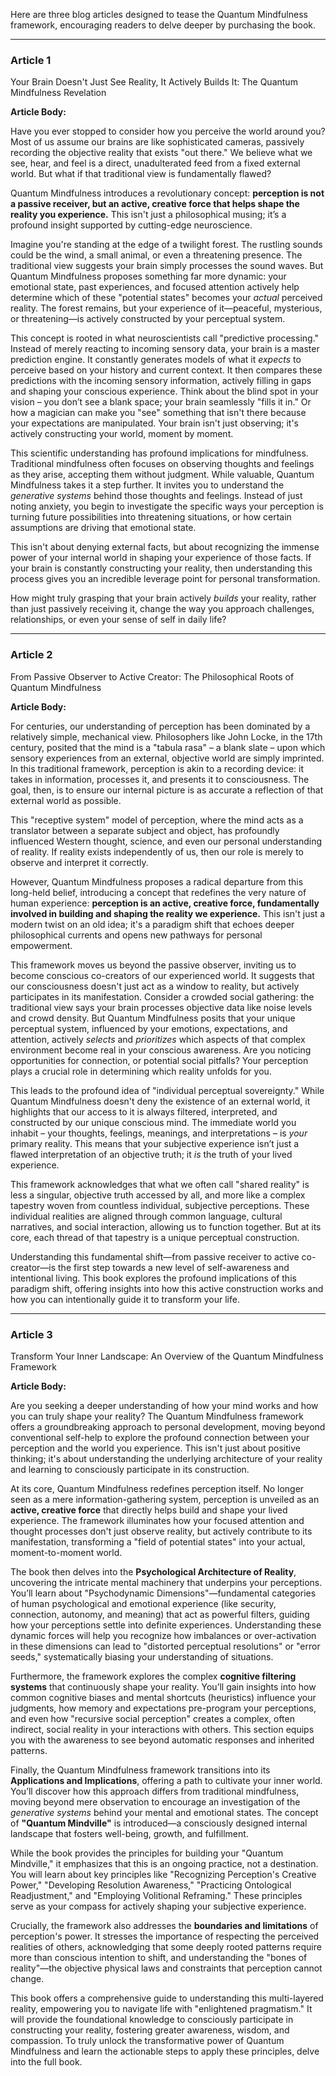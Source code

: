Here are three blog articles designed to tease the Quantum Mindfulness framework, encouraging readers to delve deeper by purchasing the book.

***

### Article 1

 Your Brain Doesn't Just See Reality, It Actively Builds It: The Quantum Mindfulness Revelation

**Article Body:**

Have you ever stopped to consider how you perceive the world around you? Most of us assume our brains are like sophisticated cameras, passively recording the objective reality that exists "out there." We believe what we see, hear, and feel is a direct, unadulterated feed from a fixed external world. But what if that traditional view is fundamentally flawed?

Quantum Mindfulness introduces a revolutionary concept: **perception is not a passive receiver, but an active, creative force that helps shape the reality you experience.** This isn't just a philosophical musing; it’s a profound insight supported by cutting-edge neuroscience.

Imagine you're standing at the edge of a twilight forest. The rustling sounds could be the wind, a small animal, or even a threatening presence. The traditional view suggests your brain simply processes the sound waves. But Quantum Mindfulness proposes something far more dynamic: your emotional state, past experiences, and focused attention actively help determine which of these "potential states" becomes your *actual* perceived reality. The forest remains, but your experience of it—peaceful, mysterious, or threatening—is actively constructed by your perceptual system.

This concept is rooted in what neuroscientists call "predictive processing." Instead of merely reacting to incoming sensory data, your brain is a master prediction engine. It constantly generates models of what it *expects* to perceive based on your history and current context. It then compares these predictions with the incoming sensory information, actively filling in gaps and shaping your conscious experience. Think about the blind spot in your vision – you don’t see a blank space; your brain seamlessly "fills it in." Or how a magician can make you "see" something that isn't there because your expectations are manipulated. Your brain isn't just observing; it's actively constructing your world, moment by moment.

This scientific understanding has profound implications for mindfulness. Traditional mindfulness often focuses on observing thoughts and feelings as they arise, accepting them without judgment. While valuable, Quantum Mindfulness takes it a step further. It invites you to understand the *generative systems* behind those thoughts and feelings. Instead of just noting anxiety, you begin to investigate the specific ways your perception is turning future possibilities into threatening situations, or how certain assumptions are driving that emotional state.

This isn't about denying external facts, but about recognizing the immense power of your internal world in shaping your experience of those facts. If your brain is constantly constructing your reality, then understanding this process gives you an incredible leverage point for personal transformation.

How might truly grasping that your brain actively *builds* your reality, rather than just passively receiving it, change the way you approach challenges, relationships, or even your sense of self in daily life?

***

### Article 2

 From Passive Observer to Active Creator: The Philosophical Roots of Quantum Mindfulness

**Article Body:**

For centuries, our understanding of perception has been dominated by a relatively simple, mechanical view. Philosophers like John Locke, in the 17th century, posited that the mind is a "tabula rasa" – a blank slate – upon which sensory experiences from an external, objective world are simply imprinted. In this traditional framework, perception is akin to a recording device: it takes in information, processes it, and presents it to consciousness. The goal, then, is to ensure our internal picture is as accurate a reflection of that external world as possible.

This "receptive system" model of perception, where the mind acts as a translator between a separate subject and object, has profoundly influenced Western thought, science, and even our personal understanding of reality. If reality exists independently of us, then our role is merely to observe and interpret it correctly.

However, Quantum Mindfulness proposes a radical departure from this long-held belief, introducing a concept that redefines the very nature of human experience: **perception is an active, creative force, fundamentally involved in building and shaping the reality we experience.** This isn't just a modern twist on an old idea; it's a paradigm shift that echoes deeper philosophical currents and opens new pathways for personal empowerment.

This framework moves us beyond the passive observer, inviting us to become conscious co-creators of our experienced world. It suggests that our consciousness doesn't just act as a window to reality, but actively participates in its manifestation. Consider a crowded social gathering: the traditional view says your brain processes objective data like noise levels and crowd density. But Quantum Mindfulness posits that your unique perceptual system, influenced by your emotions, expectations, and attention, actively *selects* and *prioritizes* which aspects of that complex environment become real in your conscious awareness. Are you noticing opportunities for connection, or potential social pitfalls? Your perception plays a crucial role in determining which reality unfolds for you.

This leads to the profound idea of "individual perceptual sovereignty." While Quantum Mindfulness doesn't deny the existence of an external world, it highlights that our access to it is always filtered, interpreted, and constructed by our unique conscious mind. The immediate world you inhabit – your thoughts, feelings, meanings, and interpretations – is *your* primary reality. This means that your subjective experience isn’t just a flawed interpretation of an objective truth; it *is* the truth of your lived experience.

This framework acknowledges that what we often call "shared reality" is less a singular, objective truth accessed by all, and more like a complex tapestry woven from countless individual, subjective perceptions. These individual realities are aligned through common language, cultural narratives, and social interaction, allowing us to function together. But at its core, each thread of that tapestry is a unique perceptual construction.

Understanding this fundamental shift—from passive receiver to active co-creator—is the first step towards a new level of self-awareness and intentional living. This book explores the profound implications of this paradigm shift, offering insights into how this active construction works and how you can intentionally guide it to transform your life.

***

### Article 3

 Transform Your Inner Landscape: An Overview of the Quantum Mindfulness Framework

**Article Body:**

Are you seeking a deeper understanding of how your mind works and how you can truly shape your reality? The Quantum Mindfulness framework offers a groundbreaking approach to personal development, moving beyond conventional self-help to explore the profound connection between your perception and the world you experience. This isn't just about positive thinking; it's about understanding the underlying architecture of your reality and learning to consciously participate in its construction.

At its core, Quantum Mindfulness redefines perception itself. No longer seen as a mere information-gathering system, perception is unveiled as an **active, creative force** that directly helps build and shape your lived experience. The framework illuminates how your focused attention and thought processes don't just observe reality, but actively contribute to its manifestation, transforming a "field of potential states" into your actual, moment-to-moment world.

The book then delves into the **Psychological Architecture of Reality**, uncovering the intricate mental machinery that underpins your perceptions. You’ll learn about "Psychodynamic Dimensions"—fundamental categories of human psychological and emotional experience (like security, connection, autonomy, and meaning) that act as powerful filters, guiding how your perceptions settle into definite experiences. Understanding these dynamic forces will help you recognize how imbalances or over-activation in these dimensions can lead to "distorted perceptual resolutions" or "error seeds," systematically biasing your understanding of situations.

Furthermore, the framework explores the complex **cognitive filtering systems** that continuously shape your reality. You’ll gain insights into how common cognitive biases and mental shortcuts (heuristics) influence your judgments, how memory and expectations pre-program your perceptions, and even how "recursive social perception" creates a complex, often indirect, social reality in your interactions with others. This section equips you with the awareness to see beyond automatic responses and inherited patterns.

Finally, the Quantum Mindfulness framework transitions into its **Applications and Implications**, offering a path to cultivate your inner world. You’ll discover how this approach differs from traditional mindfulness, moving beyond mere observation to encourage an investigation of the *generative systems* behind your mental and emotional states. The concept of **"Quantum Mindville"** is introduced—a consciously designed internal landscape that fosters well-being, growth, and fulfillment.

While the book provides the principles for building your "Quantum Mindville," it emphasizes that this is an ongoing practice, not a destination. You will learn about key principles like "Recognizing Perception's Creative Power," "Developing Resolution Awareness," "Practicing Ontological Readjustment," and "Employing Volitional Reframing." These principles serve as your compass for actively shaping your subjective experience.

Crucially, the framework also addresses the **boundaries and limitations** of perception's power. It stresses the importance of respecting the perceived realities of others, acknowledging that some deeply rooted patterns require more than conscious intention to shift, and understanding the "bones of reality"—the objective physical laws and constraints that perception cannot change.

This book offers a comprehensive guide to understanding this multi-layered reality, empowering you to navigate life with "enlightened pragmatism." It will provide the foundational knowledge to consciously participate in constructing your reality, fostering greater awareness, wisdom, and compassion. To truly unlock the transformative power of Quantum Mindfulness and learn the actionable steps to apply these principles, delve into the full book.